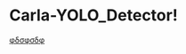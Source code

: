 # Carla-YOLO_Detector!
[φδσφσδφ](https://user-images.githubusercontent.com/36938602/125309533-84c45600-e33a-11eb-83c1-75823801b72f.PNG)
